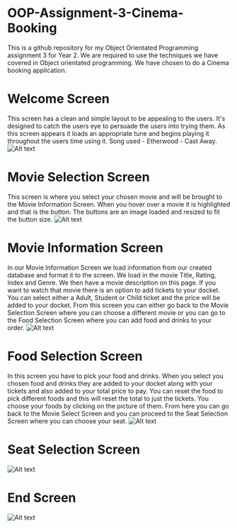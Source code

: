 # OOP-Assignment-3-Cinema-Booking
This is a github repository for my Object Orientated Programming assignment 3 for Year 2. We are required to use the techniques we have covered in Object orientated programming. We have chosen to do a Cinema booking application.

# Welcome Screen
This screen has a clean and simple layout to be appealing to the users. It's designed to catch the users eye to persuade the users into trying them. As this screen appears it loads an appropriate tune and begins playing it throughout the users time using it. Song used - Etherwood - Cast Away.
![Alt text](https://github.com/Superdizzy17/OOP-Assignment-3-Cinema-Booking/blob/master/ScreenShots/WelcomeScreen.PNG "Welcome Screen")

# Movie Selection Screen
This screen is where you select your chosen movie and will be brought to the Movie Information Screen. When you hover over a movie it is highlighted and that is the button. The buttons are an image loaded and resized to fit the button size. 
![Alt text](https://github.com/Superdizzy17/OOP-Assignment-3-Cinema-Booking/blob/master/ScreenShots/MovieSelectionScreen.PNG "Movie Selection Screen")

# Movie Information Screen
In our Movie Information Screen we load information from our created database and format it to the screen. We load in the movie Title, Rating, Index and Genre. We then have a movie description on this page. If you want to watch that movie there is an option to add tickets to your docket. You can select either a Adult, Student or Child ticket and the price will be added to your docket. From this screen you can either go back to the Movie Selection Screen where you can choose a different movie or you can go to the Food Selection Screen where you can add food and drinks to your order.
![Alt text](https://github.com/Superdizzy17/OOP-Assignment-3-Cinema-Booking/blob/master/ScreenShots/MovieInfoScreen.PNG "Movie Info Screen")

# Food Selection Screen
In this screen you have to pick your food and drinks. When you select you chosen food and drinks they are added to your docket along with your tickets and also added to your total price to pay. You can reset the food to pick different foods and this will reset the total to just the tickets. You choose your foods by clicking on the picture of them. From here you can go back to the Movie Select Screen and you can proceed to the Seat Selection Screen where you can choose your seat.
![Alt text](https://github.com/Superdizzy17/OOP-Assignment-3-Cinema-Booking/blob/master/ScreenShots/FoodAndDrinkSelection.PNG "Food Screen")

# Seat Selection Screen

![Alt text](https://github.com/Superdizzy17/OOP-Assignment-3-Cinema-Booking/blob/master/ScreenShots/ScreenSelectionScreen.PNG "Seat Selection Screen")

# End Screen

![Alt text](https://github.com/Superdizzy17/OOP-Assignment-3-Cinema-Booking/blob/master/ScreenShots/EndScreen.PNG " EndScreen")
